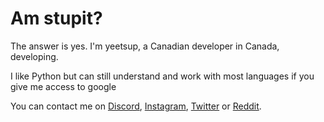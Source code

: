 # Am stupit?

The answer is yes. I'm yeetsup, a Canadian developer 
in Canada, developing.

I like Python but can still understand and work with 
most languages if you give me access to google

You can contact me on [Discord](https://discord.com/users/1113570959039942676 "Bring up my profile card on discord"), [Instagram](https://www.instagram.com/mangolover1899/ "Fuck instagrams stupit profile cards"), [Twitter](https://twitter.com/@mangolover1899 "I FUCKING LOVE MANGOES") or [Reddit](https://www.reddit.com/u/waltboof "Walters got a boof").
